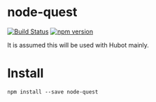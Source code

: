 # node-quest

[![Build Status](https://travis-ci.org/ara-ta3/node-quest.svg?branch=master)](https://travis-ci.org/ara-ta3/node-quest)
[![npm version](https://badge.fury.io/js/node-quest.svg)](https://badge.fury.io/js/node-quest)

It is assumed this will be used with Hubot mainly.  

# Install

```
npm install --save node-quest 
```


